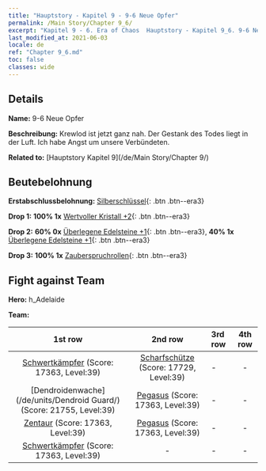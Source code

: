 ```yaml
---
title: "Hauptstory - Kapitel 9 - 9-6 Neue Opfer"
permalink: /Main Story/Chapter 9_6/
excerpt: "Kapitel 9 - 6. Era of Chaos  Hauptstory - Kapitel 9_6. 9-6 Neue Opfer"
last_modified_at: 2021-06-03
locale: de
ref: "Chapter 9_6.md"
toc: false
classes: wide
---
```


## Details

 **Name:** 9-6 Neue Opfer

 **Beschreibung:** Krewlod ist jetzt ganz nah. Der Gestank des Todes liegt in der Luft. Ich habe Angst um unsere Verbündeten.

 **Related to:** [Hauptstory Kapitel 9](/de/Main Story/Chapter 9/)

## Beutebelohnung

 **Erstabschlussbelohnung:** [Silberschlüssel](/ItemsDE/con_693/){: .btn .btn--era3}

 **Drop 1:** **100% 1x** [Wertvoller Kristall +2](/ItemsDE/mat_31/){: .btn .btn--era3}

 **Drop 2:** **60% 0x** [Überlegene Edelsteine +1](/ItemsDE/mat_23/){: .btn .btn--era3}, **40% 1x** [Überlegene Edelsteine +1](/ItemsDE/mat_23/){: .btn .btn--era3}

 **Drop 3:** **100% 1x** [Zauberspruchrollen](/ItemsDE/con_694/){: .btn .btn--era3}


## Fight against Team
 **Hero:** h_Adelaide

 **Team:**


  | 1st row | 2nd row | 3rd row | 4th row |
  |:----:|:----:|:----|:----:|
  | [Schwertkämpfer](/de/units/Swordsman/) (Score: 17363, Level:39)  | [Scharfschütze](/de/units/Marksman/) (Score: 17729, Level:39)  | - | - |
  | [Dendroidenwache](/de/units/Dendroid Guard/) (Score: 21755, Level:39)  | [Pegasus](/de/units/Pegasus/) (Score: 17363, Level:39)  | - | - |
  | [Zentaur](/de/units/Centaur/) (Score: 17363, Level:39)  | [Pegasus](/de/units/Pegasus/) (Score: 17363, Level:39)  | - | - |
  | [Schwertkämpfer](/de/units/Swordsman/) (Score: 17363, Level:39)  | - | - | - |


